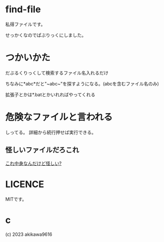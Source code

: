 # find-file

私得ファイルです。

せっかくなのでぱぶりっくにしました。

# つかいかた

だぶるくりっくして検索するファイル名入れるだけ

ちなみに\*abc\*だと"\~abc\~"を探すようになる。(abcを含むファイル名のみ)

拡張子とかは\*.batとかいれればやってくれる

# 危険なファイルと言われる

しってる。 詳細から続行押せば実行できる。

## 怪しいファイルだろこれ

[これ中身なんだけど怪しい?](https://github.com/akikawaken/find-file/blob/main/find.bat "怪しそう")

# LICENCE

MITです。

# c

(c) 2023 akikawa9616
